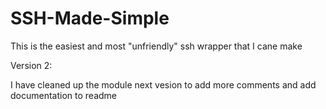 # SSH-Made-Simple
This is the easiest and most "unfriendly" ssh wrapper that I cane make


Version 2:

  I have cleaned up the module next vesion to add more comments and add documentation to readme
  
 


